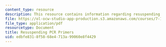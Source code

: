 ```yaml
---
content_type: resource
description: This resource contains information regarding resuspending PCR primers.
file: https://ol-ocw-studio-app-production.s3.amazonaws.com/courses/7-15-experimental-molecular-genetics-spring-2015/edbfe8318f5868e4713a99060e8f4429_MIT7_15S15_Resuspending.pdf
file_type: application/pdf
resourcetype: Document
title: Resuspending PCR Primers
uid: edbfe831-8f58-68e4-713a-99060e8f4429
---
```

